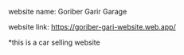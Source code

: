website name: Goriber Garir Garage

website link: https://goriber-gari-website.web.app/

*this is a car selling website

